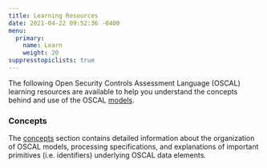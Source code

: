 ```yaml
---
title: Learning Resources
date: 2021-04-22 09:52:36 -0400
menu:
  primary:
    name: Learn
    weight: 20
suppresstopiclists: true
---
```


The following Open Security Controls Assessment Language (OSCAL) learning resources are available to help you understand the concepts behind and use of the OSCAL [models](/concepts/layer/).

### Concepts

The [concepts](./concepts/) section contains detailed information about the organization of OSCAL models, processing specifications, and explanations of important primitives (i.e. identifiers) underlying OSCAL data elements.